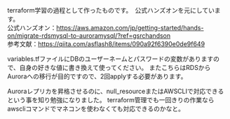 terraform学習の過程として作ったものです。　公式ハンズオンを元にしています。  
公式ハンズオン：https://aws.amazon.com/jp/getting-started/hands-on/migrate-rdsmysql-to-auroramysql/?ref=gsrchandson  
参考文献：https://qiita.com/asflash8/items/090a92f6390e0de9f649  
  
variables.tfファイルにDBのユーザーネームとパスワードの変数がありますので、自身の好きな値に書き換えて使ってください。
またこちらはRDSからAuroraへの移行が目的ですので、2回applyする必要があります。  

Auroraレプリカを昇格させるのに、null_resourceまたはAWSCLIで対応できるという事を知り勉強になりました。
terraform管理でも一回きりの作業ならawscliコマンドでマネコンを使わなくても対応できるのかなと。

  
